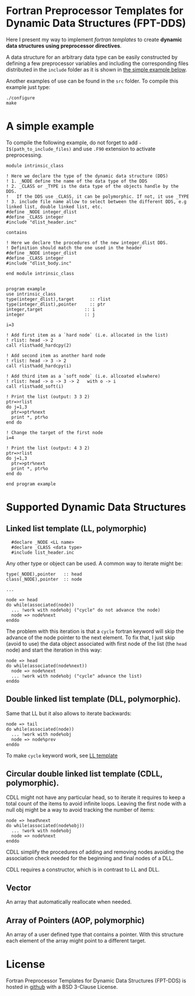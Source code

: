 # Fortran Preprocessor Templates for Dynamic Data Structures (FPT-DDS)

Here I present my way to implement _fortran templates_ to create **dynamic data
structures using preprocessor directives**.

A data structure for an arbitrary data type can be easily constructed by
defining a few preprocessor variables and including the corresponding files
distributed in the `include` folder as it is shown in [the simple example
below](#-A-simple-example).

Another examples of use can be found in the `src` folder. To compile this
example just type:

    ./configure
    make

# A simple example

To compile the following example, do not forget to add
`-I$(path_to_include_files)` and use `.F90` extension to activate preprocessing.

    module intrinsic_class

    ! Here we declare the type of the dynamic data structure (DDS)
    ! 1. _NODE define the name of the data type of the DDS
    ! 2. _CLASS or _TYPE is the data type of the objects handle by the DDS. 
    !   If the DDS use _CLASS, it can be polymorphic. If not, it use _TYPE
    ! 3. include file name allow to select between the different DDS, e.g linked list, double linked list, etc. 
    #define _NODE integer_dlist
    #define _CLASS integer
    #include "dlist_header.inc"

    contains

    ! Here we declare the procedures of the new integer_dlist DDS.
    ! Definition should match the one used in the header
    #define _NODE integer_dlist
    #define _CLASS integer
    #include "dlist_body.inc"

    end module intrinsic_class


    program example
    use intrinsic_class
    type(integer_dlist),target		:: rlist
    type(integer_dlist),pointer		:: ptr
    integer,target                :: i
    integer                       :: j

    i=3

    ! Add first item as a `hard node` (i.e. allocated in the list)
    ! rlist: head -> 2  
    call rlist%add_hardcpy(2)

    ! Add second item as another hard node
    ! rlist: head -> 3 -> 2  
    call rlist%add_hardcpy(i)

    ! Add third item as a `soft node` (i.e. allcoated elswhere)  
    ! rlist: head -> o -> 3 -> 2   with o -> i
    call rlist%add_soft(i)

    ! Print the list (output: 3 3 2)
    ptr=>rlist
    do j=1,3
      ptr=>ptr%next
      print *, ptr%o
    end do  

    ! Change the target of the first node
    i=4

    ! Print the list (output: 4 3 2)
    ptr=>rlist
    do j=1,3
      ptr=>ptr%next
      print *, ptr%o
    end do  
     
    end program example


# Supported Dynamic Data Structures

## Linked list template (LL, polymorphic)

      #declare _NODE <LL name>
      #declare _CLASS <data type>
      #include list_header.inc

Any other type or object can be used. A common way to iterate might be:

    type(_NODE),pointer   :: head
    class(_NODE),pointer  :: node
   
    ...

    node => head
    do while(associated(node))
      ... !work with node%obj ("cycle" do not advance the node)
      node => node%next
    enddo

The problem with this iteration is that a `cycle` fortran keyword will skip the
advance of the node pointer to the next element. To fix that, I just skip
(avoid to use) the data object associated with first node of the list (the
`head` node) and start the iteration in this way:
  
    node => head
    do while(associated(node%next))
      node => node%next
      ... !work with node%obj ("cycle" advance the list)   
    enddo

## Double linked list template (DLL, polymorphic).

Same that LL but it also allows to iterate backwards:
   
    node => tail
    do while(associated(node))
      ... !work with node%obj
      node => node%prev
    enddo

To make `cycle` keyword work, see [LL template](##-Linked-list-template-(LL,-polymorphic))


## Circular double linked list template (CDLL, polymorphic).

CDLL might not have any particular head, so to iterate it requires to keep a
total count of the items to avoid infinite loops. Leaving the first node with a
null obj might be a way to avoid tracking the number of items: 
    
    node => head%next
    do while(associated(node%obj))
      ... !work with node%obj
      node => node%next
    enddo
 
CDLL simplify the procedures of adding and removing nodes avoiding the
association check needed for the beginning and final nodes of a DLL. 

CDLL requires a constructor, which is in contrast to LL and DLL. 

## Vector

An array that automatically reallocate when needed.

## Array of Pointers (AOP, polymorphic)

An array of a user defined type that contains a pointer. With this structure
each element of the array might point to a different target.

# License

Fortran Preprocessor Templates for Dynamic Data Structures (FPT-DDS) is hosted
in [github](https://github.com/alexispaz/FortranTemplates) with a BSD 3-Clause License. 

